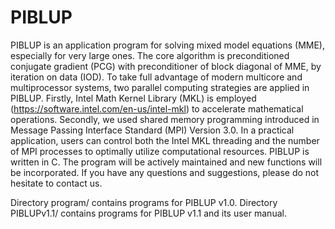 # PIBLUP
PIBLUP is an application program for solving mixed model equations (MME), especially for very large ones. The core algorithm is preconditioned conjugate gradient (PCG) with preconditioner of block diagonal of MME, by iteration on data (IOD). 
To take full advantage of modern multicore and multiprocessor systems, two parallel computing strategies are applied in PIBLUP. Firstly, Intel Math Kernel Library (MKL) is employed (https://software.intel.com/en-us/intel-mkl) to accelerate mathematical operations. Secondly, we used shared memory programming introduced in Message Passing Interface Standard (MPI) Version 3.0. In a practical application, users can control both the Intel MKL threading and the number of MPI processes to optimally utilize computational resources.
PIBLUP is written in C. The program will be actively maintained and new functions will be incorporated. If you have any questions and suggestions, please do not hesitate to contact us. 


Directory program/ contains programs for PIBLUP v1.0.
Directory PIBLUPv1.1/ contains programs for PIBLUP v1.1 and its user manual.
